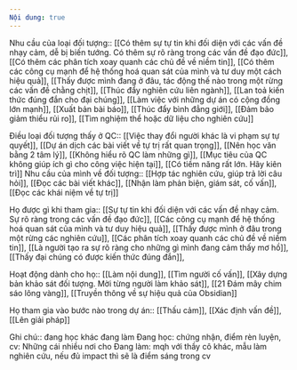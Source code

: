 ```yaml
---
Nội dung: true
---
```


Nhu cầu của loại đối tượng:: [[Có thêm sự tự tin khi đối diện với các vấn đề nhạy cảm, dễ bị biến tướng. Có thêm sự rõ ràng trong các vấn đề đạo đức]], [[Có thêm các phân tích xoay quanh các chủ đề về niềm tin]], [[Có thêm các công cụ mạnh để hệ thống hoá quan sát của mình và tư duy một cách hiệu quả]], [[Thấy được mình đang ở đâu, tác động thế nào trong một rừng các vấn đề chằng chịt]], [[Thúc đẩy nghiên cứu liên ngành]], [[Lan toả kiến thức đúng đắn cho đại chúng]], [[Làm việc với những dự án có cộng đồng lớn mạnh]], [[Xuất bản bài báo]], [[Thúc đẩy bình đẳng giới]], [[Đảm bảo giảm thiểu rủi ro]], [[Tìm nghiệm thể hoặc dữ liệu cho nghiên cứu]]

Điều loại đối tượng thấy ở QC:: [[Việc thay đổi người khác là vi phạm sự tự quyết]], [[Dự án dịch các bài viết về tự trị rất quan trọng]], [[Nên học văn bằng 2 tâm lý]], [[Không hiểu rõ QC làm những gì]], [[Mục tiêu của QC không giúp ích gì cho công việc hiện tại]], [[Có tiềm năng rất lớn. Hãy kiên trì]]
Nhu cầu của mình về đối tượng:: [[Hợp tác nghiên cứu, giúp trả lời câu hỏi]], [[Đọc các bài viết khác]], [[Nhận làm phản biện, giám sát, cố vấn]], [[Đọc các khái niệm về tự trị]]

Họ được gì khi tham gia:: [[Sự tự tin khi đối diện với các vấn đề nhạy cảm. Sự rõ ràng trong các vấn đề đạo đức]], [[Các công cụ mạnh để hệ thống hoá quan sát của mình và tư duy hiệu quả]], [[Thấy được mình ở đâu trong một rừng các nghiên cứu]], [[Các phân tích xoay quanh các chủ đề về niềm tin]], [[Là người tạo ra sự rõ ràng cho những gì mình đang cảm thấy mơ hồ]], [[Thấy đại chúng có được kiến thức đúng đắn]], 

Hoạt động dành cho họ:: [[Làm nội dung]], [[Tìm người cố vấn]], [[Xây dựng bản khảo sát đối tượng. Mời từng người làm khảo sát]], [[21 Đám mây chim sáo lông vàng]], [[Truyền thông về sự hiệu quả của Obsidian]]

Họ tham gia vào bước nào trong dự án:: [[Thấu cảm]], [[Xác định vấn đề]], [[Lên giải pháp]]

Ghi chú:: đang học khác đang làm Đang học: chứng nhận, điểm rèn luyện, cv: Những cái nhiều nơi cho Đang làm: mqh với thầy cô khác, mẫu làm nghiên cứu, nếu đủ impact thì sẽ là điểm sáng trong cv  
